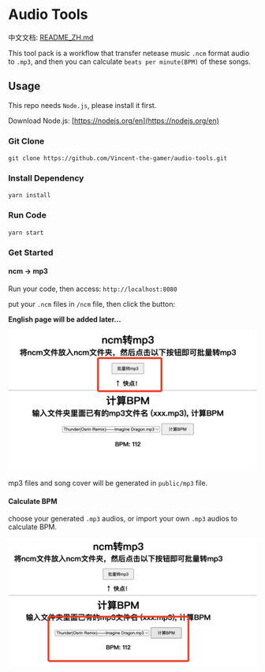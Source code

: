 # Audio Tools

中文文档: [README_ZH.md](./README_ZH.md)

This tool pack is a workflow that transfer netease music `.ncm` format audio to `.mp3`, and then you can calculate `beats per minute(BPM)` of these songs.

## Usage
This repo needs `Node.js`, please install it first.

Download Node.js: [https://nodejs.org/en](https://nodejs.org/en)


### Git Clone
~~~shell
git clone https://github.com/Vincent-the-gamer/audio-tools.git
~~~

### Install Dependency
~~~shell
yarn install
~~~

### Run Code
~~~shell
yarn start
~~~


### Get Started

#### ncm -> mp3
Run your code, then access: `http://localhost:8080`

put your `.ncm` files in `/ncm` file, then click the button:

**English page will be added later...**

![MP3](./.github/toMP3.png)

mp3 files and song cover will be generated in `public/mp3` file.

#### Calculate BPM
choose your generated `.mp3` audios, or import your own `.mp3` audios to calculate BPM.

![BPM](./.github/calculateBPM.png)